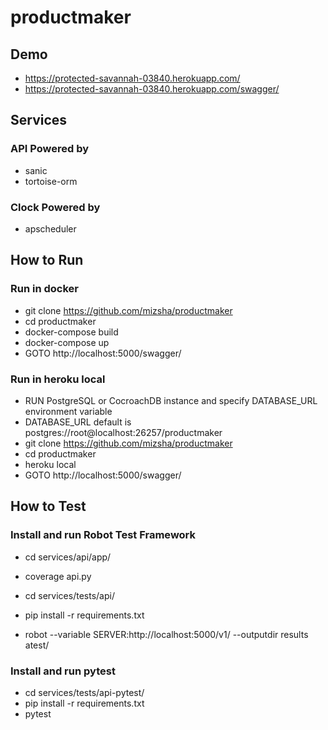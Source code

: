 # productmaker

## Demo

- https://protected-savannah-03840.herokuapp.com/
- https://protected-savannah-03840.herokuapp.com/swagger/

## Services

### API Powered by

- sanic
- tortoise-orm

### Clock Powered by

- apscheduler

## How to Run

### Run in docker

- git clone https://github.com/mizsha/productmaker
- cd productmaker
- docker-compose build
- docker-compose up
- GOTO http://localhost:5000/swagger/

### Run in heroku local

- RUN PostgreSQL or CocroachDB instance and specify DATABASE_URL environment variable
- DATABASE_URL default is postgres://root@localhost:26257/productmaker
- git clone https://github.com/mizsha/productmaker
- cd productmaker
- heroku local
- GOTO http://localhost:5000/swagger/

## How to Test

### Install and run Robot Test Framework

- cd services/api/app/
- coverage api.py

- cd services/tests/api/
- pip install -r requirements.txt
- robot --variable SERVER:http://localhost:5000/v1/ --outputdir results atest/

### Install and run pytest

- cd services/tests/api-pytest/
- pip install -r requirements.txt
- pytest
